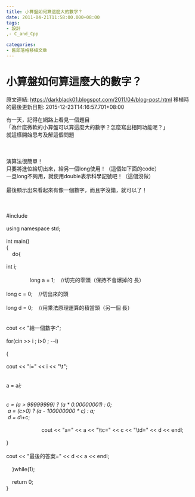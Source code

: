 ```yaml
---
title: 小算盤如何算這麼大的數字？
date: 2011-04-21T11:58:00.000+08:00
tags: 
- 設計
,- C_and_Cpp

categories:
- 舊部落格移植文章
---
```


# 小算盤如何算這麼大的數字？

原文連結: https://darkblack01.blogspot.com/2011/04/blog-post.html
移植時的最後更新日期: 2015-12-23T14:16:57.701+08:00

有一天，記得在網路上看見一個題目<br />「為什麼微軟的小算盤可以算這麼大的數字？怎麼寫出相同功能呢？」<br />就這樣開始思考及解這個問題<br /><br /><a name='more'></a><br /><br />演算法很簡單！<br />只要將進位給切出來，給另一個long使用！（這個如下面的code）<br />一旦long不夠用，就使用double表示科學記號吧！（這個沒做）<br /><br />最後顯示出來看起來有像一個數字，而且字沒錯，就可以了！<br /><br /><br /><br />#include<br /><br />using namespace std;<br /><br />int main()<br />{<br />&nbsp;&nbsp;&nbsp;&nbsp;do{<br /><span class="Apple-tab-span" style="white-space: pre;">  </span>int i;<br /><br />&nbsp;&nbsp; &nbsp; &nbsp; &nbsp; &nbsp; &nbsp; &nbsp; &nbsp;long a = 1; &nbsp; &nbsp;//切完的零頭（保持不會爆掉的 長）<br /><span class="Apple-tab-span" style="white-space: pre;">  </span>long c = 0; &nbsp; &nbsp;//切出來的頭<br /><span class="Apple-tab-span" style="white-space: pre;">  </span>long d = 0; &nbsp; &nbsp;//用乘法原理運算的積當頭（另一個 長）<br /><br /><span class="Apple-tab-span" style="white-space: pre;">  </span>cout &lt;&lt; "給一個數字:";<br /><span class="Apple-tab-span" style="white-space: pre;">  </span>for(cin &gt;&gt; i ; i&gt;0 ; --i)<br /><span class="Apple-tab-span" style="white-space: pre;">  </span>{<br /><span class="Apple-tab-span" style="white-space: pre;">   </span>cout &lt;&lt; "i=" &lt;&lt; i &lt;&lt; "\t";<br /><br /><span class="Apple-tab-span" style="white-space: pre;">   </span>a = a*i;<br /><br /><span class="Apple-tab-span" style="white-space: pre;">   </span>c = (a &gt; 99999999) ? (a * 0.00000001) : 0;<br /><span class="Apple-tab-span" style="white-space: pre;">   </span>a = (c&gt;0) ? (a - 100000000 * c) : a;<br /><span class="Apple-tab-span" style="white-space: pre;">   </span>d = d*i+c;<br /><br />&nbsp;&nbsp; &nbsp; &nbsp; &nbsp; &nbsp; &nbsp; &nbsp; &nbsp; &nbsp; &nbsp; &nbsp; &nbsp;cout &lt;&lt; "a=" &lt;&lt; a &lt;&lt; "\tc=" &lt;&lt; c &lt;&lt; "\td=" &lt;&lt; d &lt;&lt; endl;<br /><span class="Apple-tab-span" style="white-space: pre;">  </span>}<br /><span class="Apple-tab-span" style="white-space: pre;">  </span>cout &lt;&lt; "最後的答案=" &lt;&lt; d &lt;&lt; a &lt;&lt; endl;&nbsp;&nbsp;<br /><br />&nbsp;&nbsp;&nbsp;&nbsp;}while(1);<br /><br />&nbsp;&nbsp; &nbsp;return 0;<br />}
